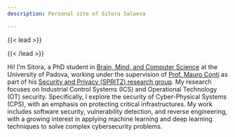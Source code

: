 ```yaml
---
description: Personal site of Sitora Salaeva

---
```


{{< lead >}}

{{< /lead >}}

Hi! I’m Sitora, a PhD student in [Brain, Mind, and Computer Science](http://hit.psy.unipd.it/BMCS) at the University of Padova, working under the supervision of [Prof. Mauro Conti](https://www.math.unipd.it/~conti/) as part of his [Security and Privacy (SPRITZ) research group](https://spritz.math.unipd.it). 
My research focuses on Industrial Control Systems (ICS) and Operational Technology (OT) security. Specifically, I explore the security of Cyber-Physical Systems (CPS), with an emphasis on protecting critical infrastructures. My work includes software security, vulnerability detection, and reverse engineering, with a growing interest in applying machine learning and deep learning techniques to solve complex cybersecurity problems.
